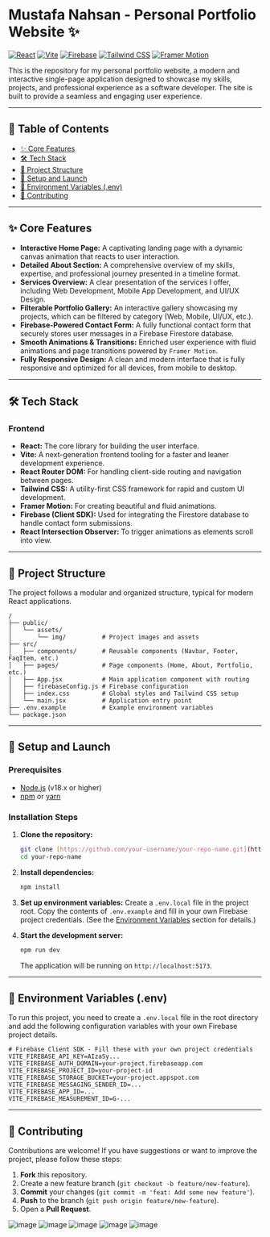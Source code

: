 # Mustafa Nahsan - Personal Portfolio Website ✨

[![React](https://img.shields.io/badge/React-20232A?style=for-the-badge&logo=react&logoColor=61DAFB)](https://reactjs.org/)
[![Vite](https://img.shields.io/badge/Vite-646CFF?style=for-the-badge&logo=vite&logoColor=white)](https://vitejs.dev/)
[![Firebase](https://img.shields.io/badge/Firebase-FFCA28?style=for-the-badge&logo=firebase&logoColor=black)](https://firebase.google.com/)
[![Tailwind CSS](https://img.shields.io/badge/Tailwind_CSS-38B2AC?style=for-the-badge&logo=tailwind-css&logoColor=white)](https://tailwindcss.com/)
[![Framer Motion](https://img.shields.io/badge/Framer_Motion-0055FF?style=for-the-badge&logo=framer&logoColor=white)](https://www.framer.com/motion/)

This is the repository for my personal portfolio website, a modern and interactive single-page application designed to showcase my skills, projects, and professional experience as a software developer. The site is built to provide a seamless and engaging user experience.

---

## 📝 Table of Contents

- [✨ Core Features](#-core-features)
- [🛠️ Tech Stack](#️-tech-stack)
- [📂 Project Structure](#-project-structure)
- [🚀 Setup and Launch](#-setup-and-launch)
- [🔑 Environment Variables (.env)](#-environment-variables-env)
- [🤝 Contributing](#-contributing)

---

## ✨ Core Features

-   **Interactive Home Page:** A captivating landing page with a dynamic canvas animation that reacts to user interaction.
-   **Detailed About Section:** A comprehensive overview of my skills, expertise, and professional journey presented in a timeline format.
-   **Services Overview:** A clear presentation of the services I offer, including Web Development, Mobile App Development, and UI/UX Design.
-   **Filterable Portfolio Gallery:** An interactive gallery showcasing my projects, which can be filtered by category (Web, Mobile, UI/UX, etc.).
-   **Firebase-Powered Contact Form:** A fully functional contact form that securely stores user messages in a Firebase Firestore database.
-   **Smooth Animations & Transitions:** Enriched user experience with fluid animations and page transitions powered by `Framer Motion`.
-   **Fully Responsive Design:** A clean and modern interface that is fully responsive and optimized for all devices, from mobile to desktop.

---

## 🛠️ Tech Stack

### Frontend

-   **React:** The core library for building the user interface.
-   **Vite:** A next-generation frontend tooling for a faster and leaner development experience.
-   **React Router DOM:** For handling client-side routing and navigation between pages.
-   **Tailwind CSS:** A utility-first CSS framework for rapid and custom UI development.
-   **Framer Motion:** For creating beautiful and fluid animations.
-   **Firebase (Client SDK):** Used for integrating the Firestore database to handle contact form submissions.
-   **React Intersection Observer:** To trigger animations as elements scroll into view.

---

## 📂 Project Structure

The project follows a modular and organized structure, typical for modern React applications.

```
/
├── public/
│   └── assets/
│       └── img/          # Project images and assets
├── src/
│   ├── components/       # Reusable components (Navbar, Footer, FaqItem, etc.)
│   ├── pages/            # Page components (Home, About, Portfolio, etc.)
│   ├── App.jsx           # Main application component with routing
│   ├── firebaseConfig.js # Firebase configuration
│   ├── index.css         # Global styles and Tailwind CSS setup
│   └── main.jsx          # Application entry point
├── .env.example          # Example environment variables
└── package.json
```

---

## 🚀 Setup and Launch

### Prerequisites

-   [Node.js](https://nodejs.org/en/) (v18.x or higher)
-   [npm](https://www.npmjs.com/) or [yarn](https://yarnpkg.com/)

### Installation Steps

1.  **Clone the repository:**
    ```bash
    git clone [https://github.com/your-username/your-repo-name.git](https://github.com/your-username/your-repo-name.git)
    cd your-repo-name
    ```

2.  **Install dependencies:**
    ```bash
    npm install
    ```

3.  **Set up environment variables:**
    Create a `.env.local` file in the project root. Copy the contents of `.env.example` and fill in your own Firebase project credentials. (See the [Environment Variables](#-environment-variables-env) section for details.)

4.  **Start the development server:**
    ```bash
    npm run dev
    ```
    The application will be running on `http://localhost:5173`.

---

## 🔑 Environment Variables (.env)

To run this project, you need to create a `.env.local` file in the root directory and add the following configuration variables with your own Firebase project details.

```env
# Firebase Client SDK - Fill these with your own project credentials
VITE_FIREBASE_API_KEY=AIzaSy...
VITE_FIREBASE_AUTH_DOMAIN=your-project.firebaseapp.com
VITE_FIREBASE_PROJECT_ID=your-project-id
VITE_FIREBASE_STORAGE_BUCKET=your-project.appspot.com
VITE_FIREBASE_MESSAGING_SENDER_ID=...
VITE_FIREBASE_APP_ID=...
VITE_FIREBASE_MEASUREMENT_ID=G-...
```

---

## 🤝 Contributing

Contributions are welcome! If you have suggestions or want to improve the project, please follow these steps:

1.  **Fork** this repository.
2.  Create a new feature branch (`git checkout -b feature/new-feature`).
3.  **Commit** your changes (`git commit -m 'feat: Add some new feature'`).
4.  **Push** to the branch (`git push origin feature/new-feature`).
5.  Open a **Pull Request**.


![image](https://github.com/user-attachments/assets/e94d9945-89d8-4352-8d89-1a8fe56fd82e)
![image](https://github.com/user-attachments/assets/bfcf4341-e789-4457-8aa3-59dc426c02ad)
![image](https://github.com/user-attachments/assets/d65a65f8-7078-47e0-aa60-11c2d85e6011)
![image](https://github.com/user-attachments/assets/4c8c24b3-796b-4e6b-a58b-6869764a9e58)
![image](https://github.com/user-attachments/assets/6c565669-791b-4768-824b-01090bbe5132)
